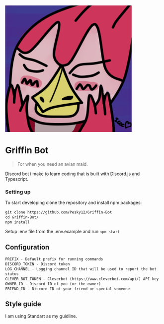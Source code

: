 ![Logo of the project](./lib/img/profilepic.png)

# Griffin Bot
> For when you need an avian maid.

Discord bot i make to learn coding that is built with Discord.js and Typescript.

### Setting up

To start developing clone the repository and install npm packages:

```shell
git clone https://github.com/Pesky12/Griffin-Bot
cd Griffin-Bot/
npm install
```
Setup .env file from the .env.example and run `npm start` 

## Configuration
```env
PREFIX - Default prefix for running commands
DISCORD_TOKEN - Discord token
LOG_CHANNEL - Logging channel ID that will be used to report the bot status
CLEVER_BOT_TOKEN - Cleverbot (https://www.cleverbot.com/api/) API key
OWNER_ID - Discord ID of you (or the owner)
FRIEND_ID - Discord ID of your friend or special someone
```

## Style guide

I am using Standart as my guidline.
